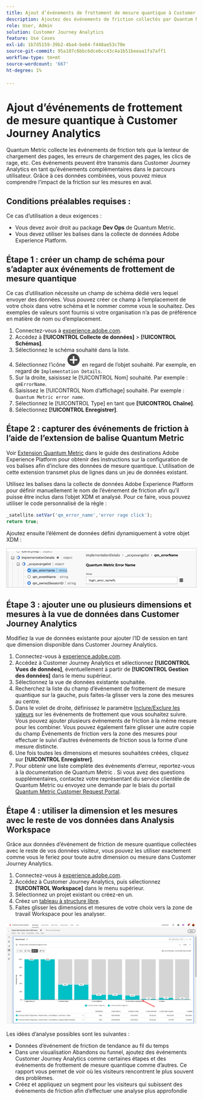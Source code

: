 ```yaml
---
title: Ajout d’événements de frottement de mesure quantique à Customer Journey Analytics
description: Ajoutez des événements de friction collectés par Quantum Metric aux données comportementales de Customer Journey Analytics pour approfondir les informations dans CJA.
role: User, Admin
solution: Customer Journey Analytics
feature: Use Cases
exl-id: 1b7d5159-39b2-4ba4-be64-f448ae53c70e
source-git-commit: 95a107c6bbc6dce6cc43c4a1b51beeaa1fa7aff1
workflow-type: tm+mt
source-wordcount: '667'
ht-degree: 1%

---
```


# Ajout d’événements de frottement de mesure quantique à Customer Journey Analytics

Quantum Metric collecte les événements de friction tels que la lenteur de chargement des pages, les erreurs de chargement des pages, les clics de rage, etc. Ces événements peuvent être transmis dans Customer Journey Analytics en tant qu’événements complémentaires dans le parcours utilisateur. Grâce à ces données combinées, vous pouvez mieux comprendre l’impact de la friction sur les mesures en aval.

## Conditions préalables requises :

Ce cas d’utilisation a deux exigences :

* Vous devez avoir droit au package **Dev Ops** de Quantum Metric.
* Vous devez utiliser les balises dans la collecte de données Adobe Experience Platform.

## Étape 1 : créer un champ de schéma pour s’adapter aux événements de frottement de mesure quantique

Ce cas d’utilisation nécessite un champ de schéma dédié vers lequel envoyer des données. Vous pouvez créer ce champ à l’emplacement de votre choix dans votre schéma et le nommer comme vous le souhaitez. Des exemples de valeurs sont fournis si votre organisation n’a pas de préférence en matière de nom ou d’emplacement.

1. Connectez-vous à [experience.adobe.com](https://experience.adobe.com).
1. Accédez à **[!UICONTROL Collecte de données]** > **[!UICONTROL Schémas]**.
1. Sélectionnez le schéma souhaité dans la liste.
1. Sélectionnez l’icône ![Ajouter un champ](/help/assets/icons/AddCircle.svg) en regard de l’objet souhaité. Par exemple, en regard de `Implementation Details`.
1. Sur la droite, saisissez le [!UICONTROL Nom] souhaité. Par exemple : `qmErrorName`.
1. Saisissez le [!UICONTROL Nom d’affichage] souhaité. Par exemple : `Quantum Metric error name`.
1. Sélectionnez le [!UICONTROL Type] en tant que **[!UICONTROL Chaîne]**.
1. Sélectionnez **[!UICONTROL Enregistrer]**.

## Étape 2 : capturer des événements de friction à l’aide de l’extension de balise Quantum Metric

Voir [Extension Quantum Metric](https://experienceleague.adobe.com/fr/docs/experience-platform/destinations/catalog/analytics/quantum-metric) dans le guide des destinations Adobe Experience Platform pour obtenir des instructions sur la configuration de vos balises afin d’inclure des données de mesure quantique. L’utilisation de cette extension transmet plus de lignes dans un jeu de données existant.

Utilisez les balises dans la collecte de données Adobe Experience Platform pour définir manuellement le nom de l’événement de friction afin qu’il puisse être inclus dans l’objet XDM et analysé. Pour ce faire, vous pouvez utiliser le code personnalisé de la règle :

```js
_satellite.setVar('qm_error_name','error rage click');
return true;
```

Ajoutez ensuite l’élément de données défini dynamiquement à votre objet XDM :

![Capture d’écran du nom de l’erreur de mesure quantique](assets/error-name.png)

## Étape 3 : ajouter une ou plusieurs dimensions et mesures à la vue de données dans Customer Journey Analytics

Modifiez la vue de données existante pour ajouter l’ID de session en tant que dimension disponible dans Customer Journey Analytics.

1. Connectez-vous à [experience.adobe.com](https://experience.adobe.com).
1. Accédez à Customer Journey Analytics et sélectionnez **[!UICONTROL Vues de données]**, éventuellement à partir de **[!UICONTROL Gestion des données]** dans le menu supérieur.
1. Sélectionnez la vue de données existante souhaitée.
1. Recherchez la liste du champ d’événement de frottement de mesure quantique sur la gauche, puis faites-la glisser vers la zone des mesures au centre.
1. Dans le volet de droite, définissez le paramètre [Inclure/Exclure les valeurs](/help/data-views/component-settings/include-exclude-values.md) sur les événements de frottement que vous souhaitez suivre. Vous pouvez ajouter plusieurs événements de friction à la même mesure pour les combiner. Vous pouvez également faire glisser une autre copie du champ Événements de friction vers la zone des mesures pour effectuer le suivi d’autres événements de friction sous la forme d’une mesure distincte.
1. Une fois toutes les dimensions et mesures souhaitées créées, cliquez sur **[!UICONTROL Enregistrer]**.
1. Pour obtenir une liste complète des événements d’erreur, reportez-vous à la documentation de Quantum Metric . Si vous avez des questions supplémentaires, contactez votre représentant du service clientèle de Quantum Metric ou envoyez une demande par le biais du portail [Quantum Metric Customer Request Portal](https://community.quantummetric.com/s/public-support-page).

## Étape 4 : utiliser la dimension et les mesures avec le reste de vos données dans Analysis Workspace

Grâce aux données d’événement de friction de mesure quantique collectées avec le reste de vos données visiteur, vous pouvez les utiliser exactement comme vous le feriez pour toute autre dimension ou mesure dans Customer Journey Analytics.

1. Connectez-vous à [experience.adobe.com](https://experience.adobe.com).
1. Accédez à Customer Journey Analytics, puis sélectionnez **[!UICONTROL Workspace]** dans le menu supérieur.
1. Sélectionnez un projet existant ou créez-en un.
1. Créez un [tableau à structure libre](/help/analysis-workspace/visualizations/freeform-table/freeform-table.md).
1. Faites glisser les dimensions et mesures de votre choix vers la zone de travail Workspace pour les analyser.

![Graphique de friction](assets/friction-graph.png)

Les idées d’analyse possibles sont les suivantes :

* Données d’événement de friction de tendance au fil du temps
* Dans une visualisation Abandons ou funnel, ajoutez des événements Customer Journey Analytics comme certaines étapes et des événements de frottement de mesure quantique comme d’autres. Ce rapport vous permet de voir où les visiteurs rencontrent le plus souvent des problèmes.
* Créez et appliquez un segment pour les visiteurs qui subissent des événements de friction afin d’effectuer une analyse plus approfondie
